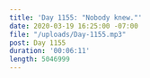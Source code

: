 ```yaml
---
title: 'Day 1155: "Nobody knew."'
date: 2020-03-19 16:25:00 -07:00
file: "/uploads/Day-1155.mp3"
post: Day 1155
duration: '00:06:11'
length: 5046999
---
```


